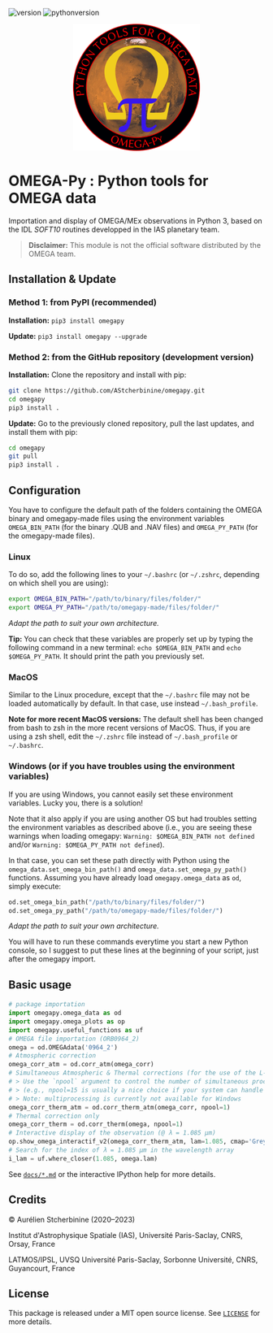 ![version](https://img.shields.io/badge/version-2.2.12-blue)
![pythonversion](https://img.shields.io/badge/Python-3.7+-blue)

<p align="center">
<img width="250" height="250" src="https://github.com/AStcherbinine/omegapy/blob/master/docs/logo_omegapy_small2.png">
</p>

# OMEGA-Py : Python tools for OMEGA data

Importation and display of OMEGA/MEx observations in Python 3, based on the IDL *SOFT10* routines developped in the IAS planetary team.

> **Disclaimer:** This module is not the official software distributed by the OMEGA team.

## Installation & Update
### Method 1: from PyPI (recommended)
**Installation:** `pip3 install omegapy`

**Update:** `pip3 install omegapy --upgrade` 


### Method 2: from the GitHub repository (development version)
**Installation:** Clone the repository and install with pip:

~~~bash
git clone https://github.com/AStcherbinine/omegapy.git
cd omegapy
pip3 install .
~~~

**Update:** Go to the previously cloned repository, pull the last updates, and install them with pip:
~~~bash
cd omegapy
git pull
pip3 install .
~~~

## Configuration
You have to configure the default path of the folders containing the OMEGA binary and omegapy-made files
using the environment variables `OMEGA_BIN_PATH` (for the binary .QUB and .NAV files)
and `OMEGA_PY_PATH` (for the omegapy-made files).

### Linux
To do so, add the following lines to your `~/.bashrc` (or `~/.zshrc`, depending on which shell you are using):
~~~bash
export OMEGA_BIN_PATH="/path/to/binary/files/folder/"
export OMEGA_PY_PATH="/path/to/omegapy-made/files/folder/"
~~~
*Adapt the path to suit your own architecture.*

**Tip:** You can check that these variables are properly set up by typing the following command in a new terminal: `echo $OMEGA_BIN_PATH` and `echo $OMEGA_PY_PATH`.
It should print the path you previously set.

### MacOS
Similar to the Linux procedure, except that the `~/.bashrc` file may not be loaded automatically by default.
In that case, use instead `~/.bash_profile`.

**Note for more recent MacOS versions:** The default shell has been changed from bash to zsh in the more recent versions of MacOS. Thus, if you are using a zsh shell, edit the `~/.zshrc` file instead of `~/.bash_profile` or `~/.bashrc`.

### Windows (or if you have troubles using the environment variables)
If you are using Windows, you cannot easily set these environment variables.
Lucky you, there is a solution!

Note that it also apply if you are using another OS but had troubles setting the environment variables as described above (i.e., you are seeing these warnings when loading omegapy: `Warning: $OMEGA_BIN_PATH not defined` and/or `Warning: $OMEGA_PY_PATH not defined`).

In that case, you can set these path directly with Python using the `omega_data.set_omega_bin_path()` and `omega_data.set_omega_py_path()` functions.
Assuming you have already load `omegapy.omega_data` as `od`, simply execute:
~~~python
od.set_omega_bin_path("/path/to/binary/files/folder/")
od.set_omega_py_path("/path/to/omegapy-made/files/folder/")
~~~
*Adapt the path to suit your own architecture.*

You will have to run these commands everytime you start a new Python console, so I suggest to put these lines at the beginning of your script, just after the omegapy import.

## Basic usage
~~~python
# package importation
import omegapy.omega_data as od
import omegapy.omega_plots as op
import omegapy.useful_functions as uf
# OMEGA file importation (ORB0964_2)
omega = od.OMEGAdata('0964_2')
# Atmospheric correction
omega_corr_atm = od.corr_atm(omega_corr)
# Simultaneous Atmospheric & Thermal corrections (for the use of the L-channel)
# > Use the `npool` argument to control the number of simultaneous processes used to compute the thermal correction 
# > (e.g., npool=15 is usually a nice choice if your system can handle it)
# > Note: multiprocessing is currently not available for Windows
omega_corr_therm_atm = od.corr_therm_atm(omega_corr, npool=1)
# Thermal correction only
omega_corr_therm = od.corr_therm(omega, npool=1)
# Interactive display of the observation (@ λ = 1.085 µm)
op.show_omega_interactif_v2(omega_corr_therm_atm, lam=1.085, cmap='Greys_r', vmin=0, vmax=0.5, polar=True)
# Search for the index of λ = 1.085 µm in the wavelength array
i_lam = uf.where_closer(1.085, omega.lam)
~~~

See [`docs/*.md`](https://github.com/AStcherbinine/omegapy/blob/master/docs/) or the interactive IPython help for more details.

## Credits

© Aurélien Stcherbinine (2020–2023)

Institut d'Astrophysique Spatiale (IAS), Université Paris-Saclay, CNRS, Orsay, France

LATMOS/IPSL, UVSQ Université Paris-Saclay, Sorbonne Université, CNRS, Guyancourt, France


## License
This package is released under a MIT open source license. See [`LICENSE`](https://github.com/AStcherbinine/omegapy/blob/master/LICENSE) for more details.

